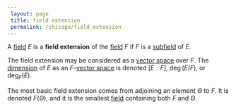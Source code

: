 ```yaml
---
 layout: page
 title: field extension
 permalink: /chicago/field_extension
---
```


A [field](https://mathgloss.github.io/MathGloss/chicago/field) $E$ is a **field extension** of the [field](https://mathgloss.github.io/MathGloss/chicago/field) $F$ if $F$ is a [subfield](https://mathgloss.github.io/MathGloss/chicago/subfield) of $E$. 

The field extension may be considered as a [vector space](https://mathgloss.github.io/MathGloss/chicago/vector_space) over $F$. The [dimension](https://mathgloss.github.io/MathGloss/chicago/dimension_of_vector_space) of $E$ as an $F$-[vector space](https://mathgloss.github.io/MathGloss/chicago/vector_space) is denoted $[E:F]$, $\deg(E/F)$, or $\deg_F(E)$.

The most basic field extension comes from adjoining an element $\Theta$ to $F$. It is denoted $F(\Theta)$, and it is the smallest [field](https://mathgloss.github.io/MathGloss/chicago/field) containing both $F$ and $\Theta$. 